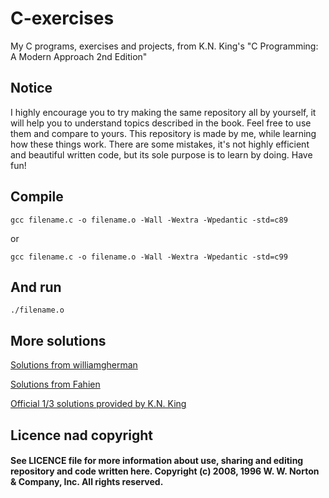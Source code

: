 # C-exercises
My C programs, exercises and projects, from K.N. King's "C Programming: A Modern Approach 2nd Edition"

## Notice
I highly encourage you to try making the same repository all by yourself, it will help you to understand topics described in the book. Feel free to use them and compare to yours. This repository is made by me, while learning how these things work. There are some mistakes, it's not highly efficient and beautiful written code, but its sole purpose is to learn by doing. Have fun!

## Compile
```
gcc filename.c -o filename.o -Wall -Wextra -Wpedantic -std=c89
```
or
```
gcc filename.c -o filename.o -Wall -Wextra -Wpedantic -std=c99
```

## And run
```
./filename.o
```
## More solutions

[Solutions from williamgherman](https://github.com/williamgherman/c-solutions)

[Solutions from Fahien](https://github.com/Fahien/exc)

[Official 1/3 solutions provided by K.N. King](http://knking.com/books/c2/answers/index.html)

## Licence nad copyright
#### See LICENCE file for more information about use, sharing and editing repository and code written here. Copyright (c) 2008, 1996 W. W. Norton & Company, Inc. All rights reserved.
